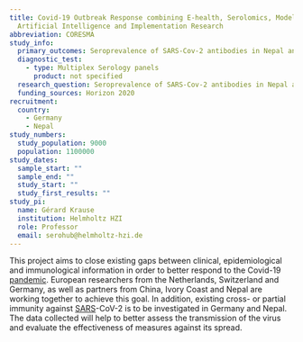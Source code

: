 ```yaml
---
title: Covid-19 Outbreak Response combining E-health, Serolomics, Modelling,
  Artificial Intelligence and Implementation Research
abbreviation: CORESMA
study_info:
  primary_outcomes: Seroprevalence of SARS-Cov-2 antibodies in Nepal and Germany
  diagnostic_test:
    - type: Multiplex Serology panels
      product: not specified
  research_question: Seroprevalence of SARS-Cov-2 antibodies in Nepal and Germany
  funding_sources: Horizon 2020
recruitment:
  country:
    - Germany
    - Nepal
study_numbers:
  study_population: 9000
  population: 1100000
study_dates:
  sample_start: ""
  sample_end: ""
  study_start: ""
  study_first_results: ""
study_pi:
  name: Gérard Krause
  institution: Helmholtz HZI
  role: Professor
  email: serohub@helmholtz-hzi.de
---
```

This project aims to close existing gaps between clinical, epidemiological and immunological information in order to better respond to the Covid-19 [pandemic](https://www.helmholtz-hzi.de/en/info-centre/glossary/entry/pandemic/). European researchers from the Netherlands, Switzerland and Germany, as well as partners from China, Ivory Coast and Nepal are working together to achieve this goal. In addition, existing cross- or partial immunity against [SARS](https://www.helmholtz-hzi.de/en/info-centre/glossary/entry/sars/)-CoV-2 is to be investigated in Germany and Nepal. The data collected will help to better assess the transmission of the virus and evaluate the effectiveness of measures against its spread.